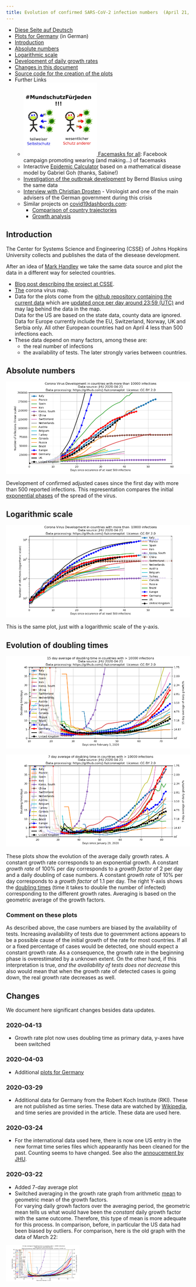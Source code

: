 ```yaml
---
title: Evolution of confirmed SARS-CoV-2 infection numbers  (April 21, 2020)
---
```


- [Diese Seite auf Deutsch](index.md)
- [Plots for  Germany](de-plots.md) (in German)
- [Introduction](#introduction)
- [Absolute numbers](#absolute-numbers)
- [Logarithmic scale](#logarithmic-scale)
- [Development of daily growth rates](#development-of-daily-growth-rates)
- [Changes in this document](#changes)
- [Source code for the creation of the plots](https://github.com/j-fu/coronaplot)
- Further Links
    -  [<img src="ms4j.jpg" width="200"> Facemasks for all](https://www.facebook.com/groups/2725984604188343/): Facebook campaign promoting wearing (and making...) of facemasks
    - Interactive [Epidemic Calculator](http://gabgoh.github.io/COVID/index.html)
      based on a mathematical disease model by Gabriel Goh (thanks, Sabine!)
    - [Investigation of the outbreak development](https://www.staff.uni-oldenburg.de/bernd.blasius/project/corona/) by Bernd Blasius using the same data
    - [Interview with Christian Drosten](https://www.zeit.de/wissen/gesundheit/2020-03/christian-drosten-coronavirus-pandemic-germany-virologist-charite/komplettansicht) - Virologist  and one of the main advisers of the German government during this crisis
    -  Similar projects on  [covid19dashbords.com](https://covid19dashboards.com/):
       - [Comparison of country trajectories](https://covid19dashboards.com/compare-country-trajectories/)
       - [Growth analysis](https://covid19dashboards.com/growth-analysis/)


## Introduction
The Center for Systems Science and Engineering (CSSE)  of Johns Hopkins University
collects and publishes the data of the diesease development.

After an idea of [Mark Handley](https://twitter.com/MarkJHandley/status/1237119688578138112?s=20) we take the same
data source and plot the data in a different way for selected countries.


- [Blog post describing the project at CSSE](https://systems.jhu.edu/research/public-health/ncov/).
- [The](https://gisanddata.maps.arcgis.com/apps/opsdashboard/index.html#/bda7594740fd40299423467b48e9ecf6) corona virus map.
- Data for the plots come from the [github repository containing the current data](https://github.com/CSSEGISandData/COVID-19)
  which are [updated once per day around 23:59 (UTC)](https://github.com/CSSEGISandData/COVID-19/tree/master/csse_covid_19_data#update-frequency)
  and may lag behind the data in the map.    
  Data  for the  US are  based on  the state  data, county  data are
  ignored.  Data  for  Europe  currently  include   the  EU,
  Switzerland, Norway, UK and Serbia only. All other European countries had
  on April 4 less than 500 infections each.
- These data depend on many factors, among these are:
   - the real number of infections
   - the availability of tests.
   The later  strongly varies between countries.



## Absolute numbers
![](infected-exp.png) 

Development of confirmed  adjusted cases since the first day with more than 500 reported infections. This representation compares the initial 
[exponential phases](https://en.wikipedia.org/wiki/Exponential_growth) of the spread of the virus.


## Logarithmic scale
![](infected.png) 

This is the same plot, just with a logarithmic scale of the y-axis.


## Evolution of doubling times
![](infected-growthrate.png) 

![](infected-growthrate-weeklyavg.png) 

These plots show the evolution of the average daily growth rates. A constant growth rate corresponds to an exponential growth. A constant *growth rate* of 100% per day corresponds to a *growth factor* of 2 per day and a daily doubling of case numbers.
A constant *growth  rate* of 10% per day corresponds to a *growth factor* of 1.1 per day. The right Y-axis shows the 
[doubling times](https://en.wikipedia.org/wiki/Doubling_time) (time it takes to double the number of infected)
corresponding to the different growth rates. Averaging is based on the geometric average of the growth factors.


### Comment on these plots

As described above, the case numbers are biased by the availability of tests.  Increasing availability of tests due to government actions appears to be a possible cause of the initial growth of the rate for most countries. If all or a fixed percentage of cases would be detected, one should expect a constant growth rate. As a consequence, the  growth rate in the beginning phase is overestimated by a unknown extent.
On the other hand, if this interpretation is true, *and the availability of tests does not decrease* this also would mean that when the growth rate of detected cases is going down, the real  growth rate decreases as well.



## Changes
We document here significant changes besides data updates. 
### 2020-04-13
- Growth rate plot now uses doubling time as primary data, y-axes have been switched
### 2020-04-03
-  Additional [plots for  Germany](de-plots.md)
### 2020-03-29
- Additional data for Germany from the Robert Koch Institute (RKI). These are not published as time series.
These data  are watched by [Wikipedia](https://de.wikipedia.org/wiki/COVID-19-Pandemie_in_Deutschland#Infektionsfälle), and time series
are provided in the article. These data are used here.
### 2020-03-24
- For the international data used here, there is now one US entry in the new format time series files which appearantly
has been cleaned for the past. Counting seems to have changed. See also the [annoucement by JHU](https://github.com/CSSEGISandData/COVID-19/issues/1250).

### 2020-03-22
- Added 7-day average plot
- Switched averaging in the growth rate graph from arithmetic [mean](https://en.wikipedia.org/wiki/Mean) to geometric mean of the growth factors.  
For varying daily growh factors over the averaging period, the geometric mean tells us what would have been the *constant* daily growth factor  with the same outcome. Therefore, this type of mean is more adequate for this process. In comparison, before, in particular the US data had been biased by outliers. For comparison, here is the old graph with the data of March 22:

<img src="https://github.com/j-fu/coronaplot/raw/51326c1522407fca8a5c32ba280460d8924d2f06/infected-growthrate.png" width="200">





